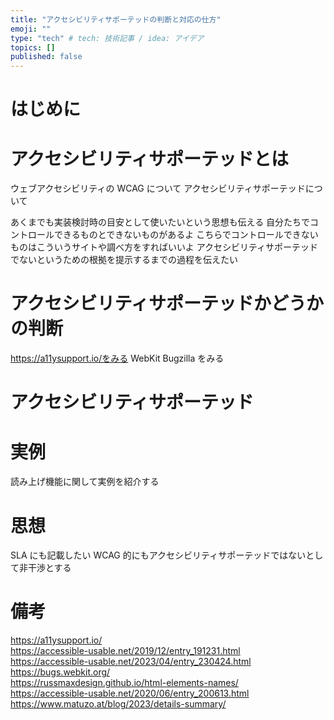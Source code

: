 ```yaml
---
title: "アクセシビリティサポーテッドの判断と対応の仕方"
emoji: ""
type: "tech" # tech: 技術記事 / idea: アイデア
topics: []
published: false
---
```


# はじめに

# アクセシビリティサポーテッドとは

ウェブアクセシビリティの
WCAG について
アクセシビリティサポーテッドについて

あくまでも実装検討時の目安として使いたいという思想も伝える
自分たちでコントロールできるものとできないものがあるよ
こちらでコントロールできないものはこういうサイトや調べ方をすればいいよ
アクセシビリティサポーテッドでないというための根拠を提示するまでの過程を伝えたい

# アクセシビリティサポーテッドかどうかの判断

https://a11ysupport.io/をみる
WebKit Bugzilla をみる

# アクセシビリティサポーテッド

# 実例

読み上げ機能に関して実例を紹介する

# 思想

SLA にも記載したい WCAG 的にもアクセシビリティサポーテッドではないとして非干渉とする

# 備考

https://a11ysupport.io/  
https://accessible-usable.net/2019/12/entry_191231.html  
https://accessible-usable.net/2023/04/entry_230424.html  
https://bugs.webkit.org/  
https://russmaxdesign.github.io/html-elements-names/  
https://accessible-usable.net/2020/06/entry_200613.html  
https://www.matuzo.at/blog/2023/details-summary/

